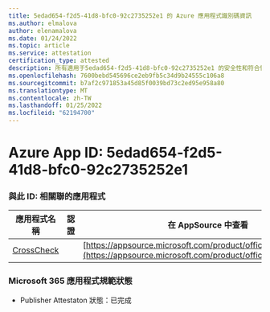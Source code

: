 ```yaml
---
title: 5edad654-f2d5-41d8-bfc0-92c2735252e1 的 Azure 應用程式識別碼資訊
ms.author: elmalova
author: elenamalova
ms.date: 01/24/2022
ms.topic: article
ms.service: attestation
certification_type: attested
description: 所有適用于5edad654-f2d5-41d8-bfc0-92c2735252e1 的安全性和符合性資訊資訊。
ms.openlocfilehash: 7600bebd545696ce2eb9fb5c34d9b24555c106a8
ms.sourcegitcommit: b7af2c971853a45d85f0039bd73c2ed95e958a80
ms.translationtype: MT
ms.contentlocale: zh-TW
ms.lasthandoff: 01/25/2022
ms.locfileid: "62194700"
---
```

# <a name="azure-app-id-5edad654-f2d5-41d8-bfc0-92c2735252e1"></a>Azure App ID: 5edad654-f2d5-41d8-bfc0-92c2735252e1


### <a name="apps-associated-with-this-id"></a>與此 ID: 相關聯的應用程式
| **應用程式名稱** | **認證** | **在 AppSource 中查看** |
|--------------|---------------|-----------------------|
| [CrossCheck](https://docs.microsoft.com/microsoft-365-app-certification/forward/WA200003198) |  | [https://appsource.microsoft.com/product/office/WA200003198](https://appsource.microsoft.com/product/office/WA200003198) |

### <a name="microsoft-365-app-compliance-status"></a>Microsoft 365 應用程式規範狀態
- Publisher Attestaton 狀態：已完成
